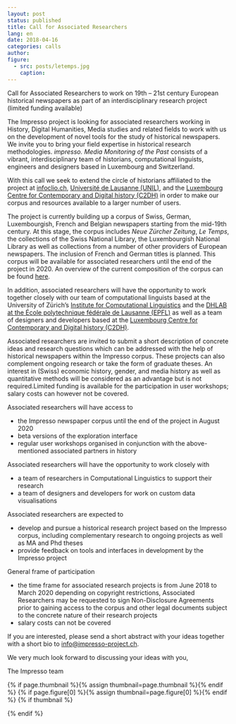 ```yaml
---
layout: post
status: published
title: Call for Associated Researchers
lang: en
date: 2018-04-16
categories: calls
author:
figure:
  - src: posts/letemps.jpg
    caption:
---
```


Call for Associated Researchers to work on 19th – 21st century European historical newspapers as part of an interdisciplinary research project (limited funding available)

<!-- more -->

The Impresso project is looking for associated researchers working in History, Digital Humanities, Media studies and related fields to work with us on the development of novel tools for the study of historical newspapers. We invite you to bring your field expertise in historical research methodologies. _impresso. Media Monitoring of the Past_ consists of a vibrant, interdisciplinary team of historians, computational linguists, engineers and designers based in Luxembourg and Switzerland.

With this call we seek to extend the circle of historians affiliated to the project at [infoclio.ch](https://www.infoclio.ch), [Université de Lausanne (UNIL)](http://www.unil.ch/index.html), and the [Luxembourg Centre for Contemporary and Digital history (C2DH)](https://www.c2dh.uni.lu/) in order to make our corpus and resources available to a larger number of users.

The project is currently building up a corpus of Swiss, German, Luxembourgish, French and Belgian newspapers starting from the mid-19th century. At this stage, the corpus includes _Neue Zürcher Zeitung_, _Le Temps_, the collections of the Swiss National Library, the Luxembourgish National Library as well as collections from a number of other providers of European newspapers. The inclusion of French and German titles is planned. This corpus will be available for associated researchers until the end of the project in 2020. An overview of the current composition of the corpus can be found [here](https://impresso-project.ch/news/2018/04/17/state-collection-april18.html).

In addition, associated researchers will have the opportunity to work together closely with our team of computational linguists based at the University of Zürich’s [Institute for Computational Linguistics](http://www.cl.uzh.ch/de.html) and the [DHLAB at the École polytechnique fédérale de Lausanne (EPFL)](https://dhlab.epfl.ch/) as well as a team of designers and developers based at the [Luxembourg Centre for Contemporary and Digital history (C2DH)](https://www.c2dh.uni.lu/).

Associated researchers are invited to submit a short description of concrete ideas and research questions which can be addressed with the help of historical newspapers within the Impresso corpus. These projects can also complement ongoing research or take the form of graduate theses. An interest in (Swiss) economic history, gender, and media history as well as quantitative methods will be considered as an advantage but is not required.Limited funding is available for the participation in user workshops; salary costs can however not be covered.

Associated researchers will have access to

- the Impresso newspaper corpus until the end of the project in August 2020
- beta versions of the exploration interface
- regular user workshops organised in conjunction with the above-mentioned associated partners in history

Associated researchers will have the opportunity to work closely with

- a team of researchers in Computational Linguistics to support their research
- a team of designers and developers for work on custom data visualisations

Associated researchers are expected to

- develop and pursue a historical research project based on the Impresso corpus, including complementary research to ongoing projects as well as MA and Phd theses
- provide feedback on tools and interfaces in development by the Impresso project

General frame of participation

- the time frame for associated research projects is from June 2018 to March 2020 depending on copyright restrictions, Associated Researchers may be requested to sign Non-Disclosure Agreements prior to gaining access to the corpus and other legal documents subject to the concrete nature of their research projects
- salary costs can not be covered

If you are interested, please send a short abstract with your ideas together with a short bio to info@impresso-project.ch.

We very much look forward to discussing your ideas with you,

The Impresso team

{% if page.thumbnail %}{% assign thumbnail=page.thumbnail %}{% endif %}
{% if page.figure[0] %}{% assign thumbnail=page.figure[0] %}{% endif %}
{% if thumbnail %}

  <meta property="og:image" content="{{ thumbnail.src }}">
{% endif %}
